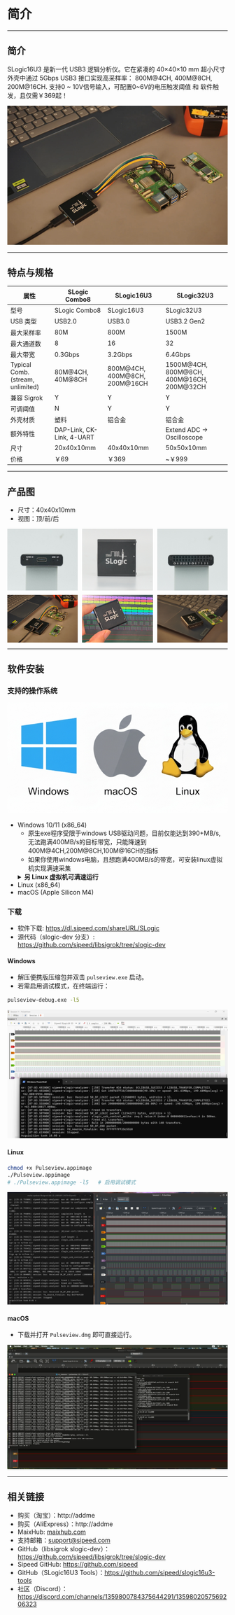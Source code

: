 # 简介

---

## 简介
SLogic16U3 是新一代 USB3 逻辑分析仪。它在紧凑的 40×40×10 mm 超小尺寸外壳中通过 5Gbps USB3 接口实现高采样率： 800M@4CH, 400M@8CH, 200M@16CH.
支持0 ~ 10V信号输入，可配置0~6V的电压触发阈值 和 软件触发，且仅需￥369起！

![SLogic16U3 产品](../../../en/logic_analyzer/slogic16u3/assets/DCIM/SLogic16U3.png)

---

## 特点与规格
| 属性 | SLogic Combo8 | SLogic16U3 | SLogic32U3 |
| - | - | - | - |
| 型号 | SLogic Combo8 | SLogic16U3 | SLogic32U3 |
| USB 类型 | USB2.0 | USB3.0 | USB3.2 Gen2 |
| 最大采样率 | 80M | 800M | 1500M |
| 最大通道数 | 8 | 16 | 32 |
| 最大带宽 | 0.3Gbps | 3.2Gbps | 6.4Gbps |
| Typical Comb. (stream, unlimited) | 80M@4CH, 40M@8CH | 800M@4CH, 400M@8CH, 200M@16CH | 1500M@4CH, 800M@8CH, 400M@16CH, 200M@32CH |
| 兼容 Sigrok | Y | Y | Y |
| 可调阈值 | N | Y | Y |
| 外壳材质 | 塑料 | 铝合金 | 铝合金 |
| 额外特性 | DAP-Link, CK-Link, 4-UART |  | Extend ADC -> Oscilloscope |
| 尺寸 | 20x40x10mm | 40x40x10mm | 50x50x10mm |
| 价格 | ￥69 | ￥369 | ~￥999 |

---

## 产品图

- 尺寸：40x40x10mm
- 视图：顶/前/后

<div style="display: flex; flex-wrap: wrap; gap: 10px; width: 100%;">
  <img src="../../../en/logic_analyzer/slogic16u3/assets/DCIM/DSC07962.png" style="width: 32%;">
  <img src="../../../en/logic_analyzer/slogic16u3/assets/DCIM/DSC07963.png" style="width: 32%;">
  <img src="../../../en/logic_analyzer/slogic16u3/assets/DCIM/DSC07961.png" style="width: 32%;">
  <img src="../../../en/logic_analyzer/slogic16u3/assets/DCIM/20250927-155815.png" style="width: 32%;">
  <img src="../../../en/logic_analyzer/slogic16u3/assets/DCIM/20250927-155818.png" style="width: 32%;">
  <img src="../../../en/logic_analyzer/slogic16u3/assets/DCIM/20250927-155808.png" style="width: 32%;">
</div>

---

## 软件安装

### 支持的操作系统
![](../../../en/logic_analyzer/slogic16u3/assets/Screenshots/supported-platforms.png)
- Windows 10/11 (x86_64)
  - 原生exe程序受限于windows USB驱动问题，目前仅能达到390+MB/s, 无法跑满400MB/s的目标带宽，只能降速到400M@4CH,200M@8CH,100M@16CH的指标
  - 如果你使用windows电脑，且想跑满400MB/s的带宽，可安装linux虚拟机实现满速采集
  <details class="indent">
    <summary><b>另 Linux 虚拟机可满速运行</b></summary>
    <img src="../../../en/logic_analyzer/slogic16u3/assets/Screenshots/Screenshot_2025-09-27_11-05-12.png">
  </details>
- Linux (x86_64)
- macOS (Apple Silicon M4)

### 下载
- 软件下载: https://dl.sipeed.com/shareURL/SLogic
- 源代码（slogic-dev 分支）: https://github.com/sipeed/libsigrok/tree/slogic-dev

#### Windows

- 解压便携版压缩包并双击 `pulseview.exe` 启动。
- 若需启用调试模式，在终端运行：
```cmd
pulseview-debug.exe -l5
```

![](../../../en/logic_analyzer/slogic16u3/assets/Screenshots/Screenshot_2025-09-23_11-09-53.png)

#### Linux

```bash
chmod +x Pulseview.appimage
./Pulseview.appimage
# ./Pulseview.appimage -l5   # 启用调试模式
```

![](../../../en/logic_analyzer/slogic16u3/assets/Screenshots/Screenshot_2025-09-26_19-12-07.png)

#### macOS

- 下载并打开 `Pulseview.dmg` 即可直接运行。

![](../../../en/logic_analyzer/slogic16u3/assets/Screenshots/Screenshot_2025-09-18_11-11-57.png)

--- 

## 相关链接
- 购买（淘宝）：http://addme
- 购买（AliExpress）：http://addme
- MaixHub: [maixhub.com](https://maixhub.com/discussion/slogic)
- 支持邮箱：support@sipeed.com
- GitHub（libsigrok slogic-dev）：https://github.com/sipeed/libsigrok/tree/slogic-dev
- Sipeed GitHub: https://github.com/sipeed
- GitHub（SLogic16U3 Tools）：https://github.com/sipeed/slogic16u3-tools
- 社区（Discord）：https://discord.com/channels/1359800784375644291/1359802057569206323
